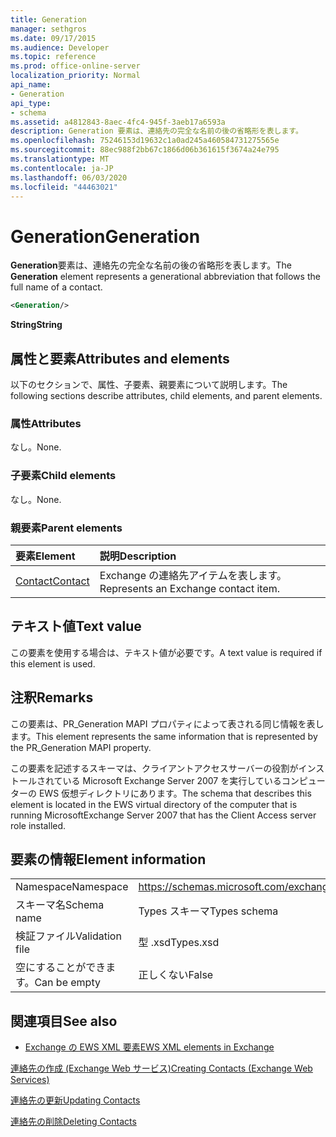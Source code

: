 ```yaml
---
title: Generation
manager: sethgros
ms.date: 09/17/2015
ms.audience: Developer
ms.topic: reference
ms.prod: office-online-server
localization_priority: Normal
api_name:
- Generation
api_type:
- schema
ms.assetid: a4812843-8aec-4fc4-945f-3aeb17a6593a
description: Generation 要素は、連絡先の完全な名前の後の省略形を表します。
ms.openlocfilehash: 75246153d19632c1a0ad245a460584731275565e
ms.sourcegitcommit: 88ec988f2bb67c1866d06b361615f3674a24e795
ms.translationtype: MT
ms.contentlocale: ja-JP
ms.lasthandoff: 06/03/2020
ms.locfileid: "44463021"
---
```

# <a name="generation"></a><span data-ttu-id="e27ec-103">Generation</span><span class="sxs-lookup"><span data-stu-id="e27ec-103">Generation</span></span>

<span data-ttu-id="e27ec-104">**Generation**要素は、連絡先の完全な名前の後の省略形を表します。</span><span class="sxs-lookup"><span data-stu-id="e27ec-104">The **Generation** element represents a generational abbreviation that follows the full name of a contact.</span></span> 
  
```xml
<Generation/>
```

 <span data-ttu-id="e27ec-105">**String**</span><span class="sxs-lookup"><span data-stu-id="e27ec-105">**String**</span></span>
## <a name="attributes-and-elements"></a><span data-ttu-id="e27ec-106">属性と要素</span><span class="sxs-lookup"><span data-stu-id="e27ec-106">Attributes and elements</span></span>

<span data-ttu-id="e27ec-107">以下のセクションで、属性、子要素、親要素について説明します。</span><span class="sxs-lookup"><span data-stu-id="e27ec-107">The following sections describe attributes, child elements, and parent elements.</span></span>
  
### <a name="attributes"></a><span data-ttu-id="e27ec-108">属性</span><span class="sxs-lookup"><span data-stu-id="e27ec-108">Attributes</span></span>

<span data-ttu-id="e27ec-109">なし。</span><span class="sxs-lookup"><span data-stu-id="e27ec-109">None.</span></span>
  
### <a name="child-elements"></a><span data-ttu-id="e27ec-110">子要素</span><span class="sxs-lookup"><span data-stu-id="e27ec-110">Child elements</span></span>

<span data-ttu-id="e27ec-111">なし。</span><span class="sxs-lookup"><span data-stu-id="e27ec-111">None.</span></span>
  
### <a name="parent-elements"></a><span data-ttu-id="e27ec-112">親要素</span><span class="sxs-lookup"><span data-stu-id="e27ec-112">Parent elements</span></span>

|<span data-ttu-id="e27ec-113">**要素**</span><span class="sxs-lookup"><span data-stu-id="e27ec-113">**Element**</span></span>|<span data-ttu-id="e27ec-114">**説明**</span><span class="sxs-lookup"><span data-stu-id="e27ec-114">**Description**</span></span>|
|:-----|:-----|
|[<span data-ttu-id="e27ec-115">Contact</span><span class="sxs-lookup"><span data-stu-id="e27ec-115">Contact</span></span>](contact.md) <br/> |<span data-ttu-id="e27ec-116">Exchange の連絡先アイテムを表します。</span><span class="sxs-lookup"><span data-stu-id="e27ec-116">Represents an Exchange contact item.</span></span>  <br/> |
   
## <a name="text-value"></a><span data-ttu-id="e27ec-117">テキスト値</span><span class="sxs-lookup"><span data-stu-id="e27ec-117">Text value</span></span>

<span data-ttu-id="e27ec-118">この要素を使用する場合は、テキスト値が必要です。</span><span class="sxs-lookup"><span data-stu-id="e27ec-118">A text value is required if this element is used.</span></span>
  
## <a name="remarks"></a><span data-ttu-id="e27ec-119">注釈</span><span class="sxs-lookup"><span data-stu-id="e27ec-119">Remarks</span></span>

<span data-ttu-id="e27ec-120">この要素は、PR_Generation MAPI プロパティによって表される同じ情報を表します。</span><span class="sxs-lookup"><span data-stu-id="e27ec-120">This element represents the same information that is represented by the PR_Generation MAPI property.</span></span>
  
<span data-ttu-id="e27ec-121">この要素を記述するスキーマは、クライアントアクセスサーバーの役割がインストールされている Microsoft Exchange Server 2007 を実行しているコンピューターの EWS 仮想ディレクトリにあります。</span><span class="sxs-lookup"><span data-stu-id="e27ec-121">The schema that describes this element is located in the EWS virtual directory of the computer that is running MicrosoftExchange Server 2007 that has the Client Access server role installed.</span></span>
  
## <a name="element-information"></a><span data-ttu-id="e27ec-122">要素の情報</span><span class="sxs-lookup"><span data-stu-id="e27ec-122">Element information</span></span>

|||
|:-----|:-----|
|<span data-ttu-id="e27ec-123">Namespace</span><span class="sxs-lookup"><span data-stu-id="e27ec-123">Namespace</span></span>  <br/> |https://schemas.microsoft.com/exchange/services/2006/types  <br/> |
|<span data-ttu-id="e27ec-124">スキーマ名</span><span class="sxs-lookup"><span data-stu-id="e27ec-124">Schema name</span></span>  <br/> |<span data-ttu-id="e27ec-125">Types スキーマ</span><span class="sxs-lookup"><span data-stu-id="e27ec-125">Types schema</span></span>  <br/> |
|<span data-ttu-id="e27ec-126">検証ファイル</span><span class="sxs-lookup"><span data-stu-id="e27ec-126">Validation file</span></span>  <br/> |<span data-ttu-id="e27ec-127">型 .xsd</span><span class="sxs-lookup"><span data-stu-id="e27ec-127">Types.xsd</span></span>  <br/> |
|<span data-ttu-id="e27ec-128">空にすることができます。</span><span class="sxs-lookup"><span data-stu-id="e27ec-128">Can be empty</span></span>  <br/> |<span data-ttu-id="e27ec-129">正しくない</span><span class="sxs-lookup"><span data-stu-id="e27ec-129">False</span></span>  <br/> |
   
## <a name="see-also"></a><span data-ttu-id="e27ec-130">関連項目</span><span class="sxs-lookup"><span data-stu-id="e27ec-130">See also</span></span>



- [<span data-ttu-id="e27ec-131">Exchange の EWS XML 要素</span><span class="sxs-lookup"><span data-stu-id="e27ec-131">EWS XML elements in Exchange</span></span>](ews-xml-elements-in-exchange.md)


[<span data-ttu-id="e27ec-132">連絡先の作成 (Exchange Web サービス)</span><span class="sxs-lookup"><span data-stu-id="e27ec-132">Creating Contacts (Exchange Web Services)</span></span>](https://msdn.microsoft.com/library/4845917e-70d1-481c-bbd7-011ec6571789%28Office.15%29.aspx)
  
[<span data-ttu-id="e27ec-133">連絡先の更新</span><span class="sxs-lookup"><span data-stu-id="e27ec-133">Updating Contacts</span></span>](https://msdn.microsoft.com/library/9a865953-b94a-4229-b632-2dee433314be%28Office.15%29.aspx)
  
[<span data-ttu-id="e27ec-134">連絡先の削除</span><span class="sxs-lookup"><span data-stu-id="e27ec-134">Deleting Contacts</span></span>](https://msdn.microsoft.com/library/fcc3dc84-cd3e-455e-a1a7-ae6921c9b588%28Office.15%29.aspx)

